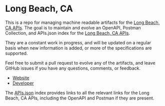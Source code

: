 # Long Beach, CAThis is a repo for managing machine readable artifacts for the [Long Beach, CA APIs](http://www.longbeach.gov/openlb/). The goal is to maintain and evolve an OpenAPI, Postman Collection, and APIs.json index for the [Long Beach, CA APIs](http://www.longbeach.gov/openlb/).They are a constant work in progress, and will be updated on a regular basis when new information is added, or more of the specifications are supported.Feel free to submit a pull request to evolve any of the artifacts, and leave GitHub issues if you have any questions, comments, or feedback.- [Website](http://www.longbeach.gov/openlb/)- [Developer](http://www.longbeach.gov/openlb/)The [APIs.json](https://github.com/api-evangelist/long-beach-ca/blob/master/apis.json) index provides links to all the relevant links for the Long Beach, CA APIs, including the OpenAPI and Postman if they are present.